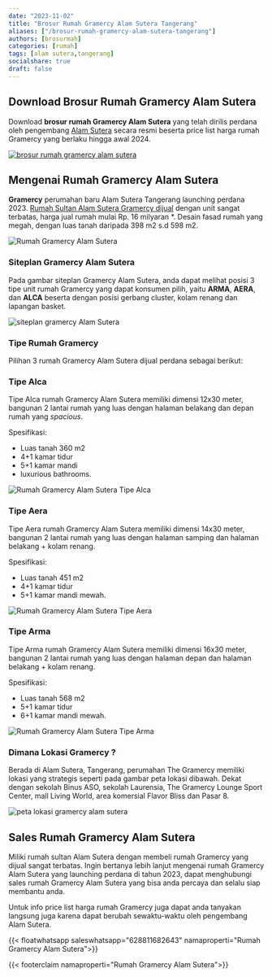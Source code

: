 ```yaml
---
date: "2023-11-02"
title: "Brosur Rumah Gramercy Alam Sutera Tangerang"
aliases: ["/brosur-rumah-gramercy-alam-sutera-tangerang"]
authors: [brosurmah]
categories: [rumah]
tags: [alam sutera,tangerang]
socialshare: true
draft: false
---
```


## Download Brosur Rumah Gramercy Alam Sutera
Download **brosur rumah Gramercy Alam Sutera** yang telah dirilis perdana oleh pengembang [Alam Sutera](https://alam-sutera.com#?) secara resmi beserta price list harga rumah Gramercy yang berlaku hingga awal 2024.

[![brosur rumah gramercy alam sutera](brosur-rumah-gramercy-alam-sutera.webp)](https://drive.google.com/drive/folders/1KDZprOlUigBLBEXa68rRyI8Ll2dDvtb1?usp=drive_link#?)

## Mengenai Rumah Gramercy Alam Sutera
**Gramercy** perumahan baru Alam Sutera Tangerang launching perdana 2023. [Rumah Sultan Alam Sutera Gramercy dijual](https://investproperti.com/gramercy-alam-sutera-rumah-sultan-terbaru-tangerang/) dengan unit sangat terbatas, harga jual rumah mulai Rp. 16 milyaran *. Desain fasad rumah yang megah, dengan luas tanah daripada 398 m2 s.d 598 m2.

![Rumah Gramercy Alam Sutera](rumah-gramercy-alam-sutera.webp)

### Siteplan Gramercy Alam Sutera
Pada gambar siteplan Gramercy Alam Sutera, anda dapat melihat posisi 3 tipe unit rumah Gramercy yang dapat konsumen pilih, yaitu **ARMA**, **AERA**, dan **ALCA** beserta dengan posisi gerbang cluster, kolam renang dan lapangan basket.

![siteplan gramercy Alam Sutera](siteplan-gramercy-alam-sutera.webp)

### Tipe Rumah Gramercy

Pilihan 3 rumah Gramercy Alam Sutera dijual perdana sebagai berikut:

### Tipe Alca
Tipe Alca rumah Gramercy Alam Sutera memiliki dimensi 12x30 meter, bangunan 2 lantai rumah yang luas dengan halaman belakang dan depan rumah yang *spacious*.

Spesifikasi:
- Luas tanah 360 m2
- 4+1 kamar tidur
- 5+1 kamar mandi
- luxurious bathrooms.

![Rumah Gramercy Alam Sutera Tipe Alca](interior-rumah-gramercy-alam-sutera-tipe-alca.webp)

### Tipe Aera
Tipe Aera rumah Gramercy Alam Sutera memiliki dimensi 14x30 meter, bangunan 2 lantai rumah yang luas dengan halaman samping dan halaman belakang + kolam renang.

Spesifikasi:
- Luas tanah 451 m2
- 4+1 kamar tidur
- 5+1 kamar mandi mewah.

![Rumah Gramercy Alam Sutera Tipe Aera](interior-rumah-gramercy-alam-sutera-tipe-aera.webp)

### Tipe Arma
Tipe Arma rumah Gramercy Alam Sutera memiliki dimensi 16x30 meter, bangunan 2 lantai rumah yang luas dengan halaman depan dan halaman belakang + kolam renang.

Spesifikasi:
- Luas tanah 568 m2
- 5+1 kamar tidur
- 6+1 kamar mandi mewah.

![Rumah Gramercy Alam Sutera Tipe Arma](interior-rumah-gramercy-alam-sutera-tipe-arma.webp)

### Dimana Lokasi Gramercy ?
Berada di Alam Sutera, Tangerang, perumahan The Gramercy memiliki lokasi yang strategis seperti pada gambar peta lokasi dibawah. Dekat dengan sekolah Binus ASO, sekolah Laurensia, The Gramercy Lounge Sport Center, mall Living World, area komersial Flavor Bliss dan Pasar 8.

![peta lokasi gramercy alam sutera](lokasi-gramercy-alam-sutera.webp)


## Sales Rumah Gramercy Alam Sutera
Miliki rumah sultan Alam Sutera dengan membeli rumah Gramercy yang dijual sangat terbatas. Ingin bertanya lebih lanjut mengenai rumah Gramercy Alam Sutera yang launching perdana di tahun 2023, dapat menghubungi sales rumah Gramercy Alam Sutera yang bisa anda percaya dan selalu siap membantu anda.

Untuk info price list harga rumah Gramercy juga dapat anda tanyakan langsung juga karena dapat berubah sewaktu-waktu oleh pengembang Alam Sutera.

{{< floatwhatsapp saleswhatsapp="628811682643" namaproperti="Rumah Gramercy Alam Sutera">}}

{{< footerclaim namaproperti="Rumah Gramercy Alam Sutera">}}